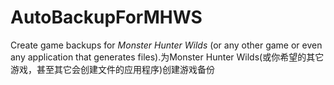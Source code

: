# AutoBackupForMHWS
Create game backups for *Monster Hunter Wilds* (or any other game or even any application that generates files).为Monster Hunter Wilds(或你希望的其它游戏，甚至其它会创建文件的应用程序)创建游戏备份
